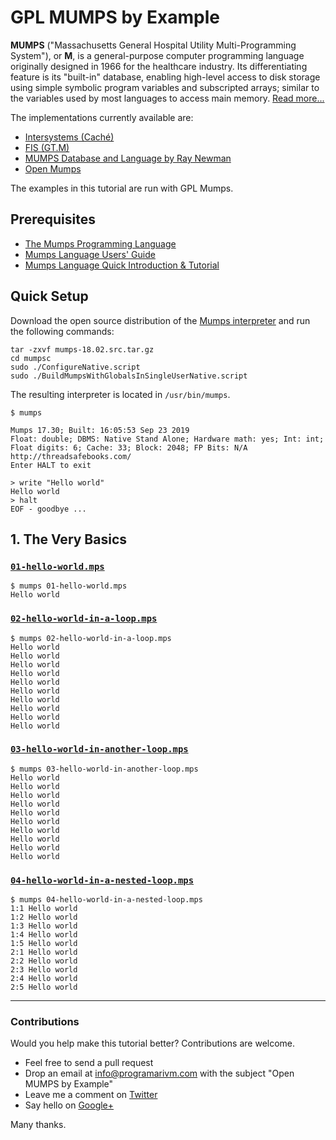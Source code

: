 # GPL MUMPS by Example

**MUMPS** ("Massachusetts General Hospital Utility Multi-Programming System"), or **M**, is a general-purpose computer programming language originally designed in 1966 for the healthcare industry. Its differentiating feature is its "built-in" database, enabling high-level access to disk storage using simple symbolic program variables and subscripted arrays; similar to the variables used by most languages to access main memory. [Read more...](https://en.wikipedia.org/wiki/MUMPS)

The implementations currently available are:

- [Intersystems (Caché)](http://www.intersystems.com/)
- [FIS (GT.M)](http://www.fisglobal.com/products-technologyplatforms-gtm)
- [MUMPS Database and Language by Ray Newman](http://sourceforge.net/projects/mumps/)
- [Open Mumps](http://www.cs.uni.edu/~okane/)

The examples in this tutorial are run with GPL Mumps.

## Prerequisites

- [The Mumps Programming Language](https://www.cs.uni.edu/~okane/)
- [Mumps Language Users' Guide](https://www.cs.uni.edu/~okane/source/MUMPS-MDH/ReadMe.pdf)
- [Mumps Language Quick Introduction & Tutorial](https://www.cs.uni.edu/~okane/source/MUMPS-MDH/MumpsTutorial.pdf)

## Quick Setup

Download the open source distribution of the [Mumps interpreter](https://www.cs.uni.edu/~okane/source/MUMPS-MDH/mumps-18.02.src.tar.gz) and run the following commands:

    tar -zxvf mumps-18.02.src.tar.gz
    cd mumpsc
    sudo ./ConfigureNative.script
    sudo ./BuildMumpsWithGlobalsInSingleUserNative.script

The resulting interpreter is located in `/usr/bin/mumps`.

    $ mumps

    Mumps 17.30; Built: 16:05:53 Sep 23 2019
    Float: double; DBMS: Native Stand Alone; Hardware math: yes; Int: int; Float digits: 6; Cache: 33; Block: 2048; FP Bits: N/A
    http://threadsafebooks.com/
    Enter HALT to exit

    > write "Hello world"
    Hello world
    > halt
    EOF - goodbye ...

## 1. The Very Basics

### [`01-hello-world.mps`](https://github.com/programarivm/gpl-mumps-by-example/blob/master/01-the-very-basics/01-hello-world.mps)
    $ mumps 01-hello-world.mps
    Hello world

### [`02-hello-world-in-a-loop.mps`](https://github.com/programarivm/gpl-mumps-by-example/blob/master/01-the-very-basics/02-hello-world-in-a-loop.mps)
    $ mumps 02-hello-world-in-a-loop.mps
    Hello world
    Hello world
    Hello world
    Hello world
    Hello world
    Hello world
    Hello world
    Hello world
    Hello world
    Hello world

### [`03-hello-world-in-another-loop.mps`](https://github.com/programarivm/gpl-mumps-by-example/blob/master/01-the-very-basics/03-hello-world-in-another-loop.mps)
    $ mumps 03-hello-world-in-another-loop.mps
    Hello world
    Hello world
    Hello world
    Hello world
    Hello world
    Hello world
    Hello world
    Hello world
    Hello world
    Hello world

### [`04-hello-world-in-a-nested-loop.mps`](https://github.com/programarivm/gpl-mumps-by-example/blob/master/01-the-very-basics/04-hello-world-in-a-nested-loop.mps)
    $ mumps 04-hello-world-in-a-nested-loop.mps
    1:1 Hello world
    1:2 Hello world
    1:3 Hello world
    1:4 Hello world
    1:5 Hello world
    2:1 Hello world
    2:2 Hello world
    2:3 Hello world
    2:4 Hello world
    2:5 Hello world
---

### Contributions

Would you help make this tutorial better? Contributions are welcome.

- Feel free to send a pull request
- Drop an email at info@programarivm.com with the subject "Open MUMPS by Example"
- Leave me a comment on [Twitter](https://twitter.com/programarivm)
- Say hello on [Google+](https://plus.google.com/+Programarivm)

Many thanks.
